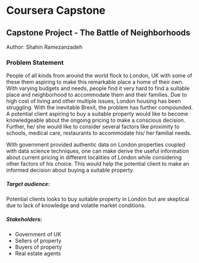 # Coursera Capstone

## Capstone Project - The Battle of Neighborhoods

Author: Shahin Ramezanzadeh

### Problem Statement
People of all kinds from around the world flock to London, UK with some of these them aspiring to make this remarkable place a home of their own. 
With varying budgets and needs, people find it very hard to find a suitable place and neighborhood to accommodate them and their families.
Due to high cost of living and other multiple issues, London housing has been struggling.
With the inevitable Brexit, the problem has further compounded. A potential client aspiring to buy a suitable property would like to become knowledgeable about the ongoing pricing to make a conscious decision.
Further, he/ she would like to consider several factors like proximity to schools, medical care, restaurants to accommodate his/ her familial needs.

With government provided authentic data on London properties coupled with data science techniques, one can make derive the useful information about current pricing in different localities of London while considering other factors of his choice. This would help the potential client to make an informed decision about buying a suitable property. 

##### Target audience:
 Potential clients looks to buy suitable property in London but are skeptical due to lack of knowledge and volatile market conditions.

##### Stakeholders: 
- Government of UK
- Sellers of property
- Buyers of property
- Real estate agents
